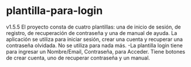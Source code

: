 # plantilla-para-login
v1.5.5
El proyecto consta de cuatro plantillas: una de inicio de sesión, de registro, de recuperación de contraseña y una de manual de ayuda. La aplicación se utiliza para iniciar sesión, crear una cuenta y recuperar una contraseña olvidada. No se utiliza para nada más.                                                                                                                       -La plantilla login tiene para ingresar un Nombre/Email, Contraseña, para Acceder. Tiene botones de crear cuenta, uno de recuperar contraseña y un manual.
